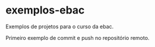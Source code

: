# exemplos-ebac
Exemplos de projetos para o curso da ebac.

Primeiro exemplo de commit e push no repositório remoto.
